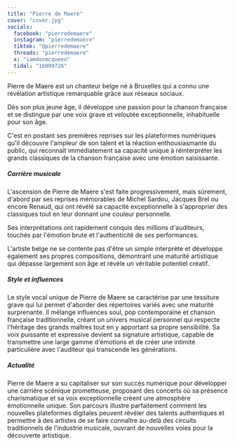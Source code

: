 ```yaml
---
title: "Pierre de Maere"
cover: "cover.jpg"
socials:
  facebook: "pierredemaere"
  instagram: "pierredemaere"
  tiktok: "@pierredemaere"
  threads: "pierredemaere"
  x: "iamdonmcqueen"
  tidal: "16099726"
---
```


Pierre de Maere est un chanteur belge né à Bruxelles qui a connu une révélation artistique remarquable grâce aux réseaux
sociaux.

Dès son plus jeune âge, il développe une passion pour la chanson française et se distingue par une voix grave et
veloutée exceptionnelle,
inhabituelle pour son âge.

C'est en postant ses premières reprises sur les plateformes numériques qu'il découvre l'ampleur de son talent et la
réaction
enthousiasmante du public, qui reconnaît immédiatement sa capacité unique à réinterpréter les grands classiques de la
chanson
française avec une émotion saisissante.

##### Carrière musicale

L'ascension de Pierre de Maere s'est faite progressivement, mais sûrement, d'abord par ses reprises mémorables de Michel
Sardou,
Jacques Brel ou encore Renaud, qui ont révélé sa capacité exceptionnelle à s'approprier des classiques tout en leur
donnant une couleur
personnelle.

Ses interprétations ont rapidement conquis des millions d'auditeurs, touchés par l'émotion brute et l'authenticité de
ses performances.

L'artiste belge ne se contente pas d'être un simple interprète et développe également ses propres compositions,
démontrant une
maturité artistique qui dépasse largement son âge et révèle un véritable potentiel créatif.

##### Style et influences

Le style vocal unique de Pierre de Maere se caractérise par une tessiture grave qui lui permet d'aborder des répertoires
variés avec une maturité surprenante. Il mélange influences soul, pop contemporaine et chanson française traditionnelle,
créant un univers musical personnel qui respecte l'héritage des grands maîtres tout en y apportant sa propre
sensibilité. Sa voix puissante et expressive devient sa signature artistique, capable de transmettre une large gamme
d'émotions et de créer une intimité particulière avec l'auditeur qui transcende les générations.

##### Actualité

Pierre de Maere a su capitaliser sur son succès numérique pour développer une carrière scénique prometteuse, proposant
des concerts où sa présence charismatique et sa voix exceptionnelle créent une atmosphère émotionnelle unique. Son
parcours illustre parfaitement comment les nouvelles plateformes digitales peuvent révéler des talents authentiques et
permettre à des artistes de se faire connaître au-delà des circuits traditionnels de l'industrie musicale, ouvrant de
nouvelles voies pour la découverte artistique.
